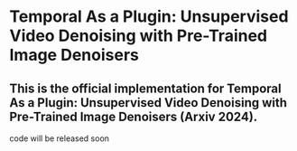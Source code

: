 # Temporal As a Plugin: Unsupervised Video Denoising with Pre-Trained Image Denoisers

## This is the official implementation for Temporal As a Plugin: Unsupervised Video Denoising with Pre-Trained Image Denoisers (Arxiv 2024).

code will be released soon
